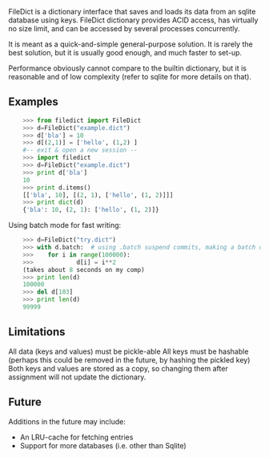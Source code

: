 FileDict is a dictionary interface that saves and loads its data from an sqlite database using keys.
FileDict dictionary provides ACID access, has virtually no size limit, and can be accessed by several processes concurrently.

It is meant as a quick-and-simple general-purpose solution. It is rarely the best solution, but it is usually good enough, and much faster to set-up.

Performance obviously cannot compare to the builtin dictionary, but it is reasonable and of low complexity (refer to sqlite for more details on that).

Examples
-----------
```python
    >>> from filedict import FileDict
    >>> d=FileDict("example.dict")
    >>> d['bla'] = 10
    >>> d[(2,1)] = ['hello', (1,2) ]
    #-- exit & open a new session --
    >>> import filedict
    >>> d=FileDict("example.dict")
    >>> print d['bla']
    10
    >>> print d.items()
    [['bla', 10], [(2, 1), ['hello', (1, 2)]]]
    >>> print dict(d)
    {'bla': 10, (2, 1): ['hello', (1, 2)]}
```

Using batch mode for fast writing:

```python
    >>> d=FileDict("try.dict")
    >>> with d.batch:  # using .batch suspend commits, making a batch of changes quicker
    >>>    for i in range(100000):
    >>>            d[i] = i**2
    (takes about 8 seconds on my comp)
    >>> print len(d)
    100000
    >>> del d[103]
    >>> print len(d)
    99999
```

Limitations
-----------

All data (keys and values) must be pickle-able
All keys must be hashable (perhaps this could be removed in the future, by hashing the pickled key)
Both keys and values are stored as a copy, so changing them after assignment will not update the dictionary.


Future
-------

Additions in the future may include:

* An LRU-cache for fetching entries
* Support for more databases (i.e. other than Sqlite)

